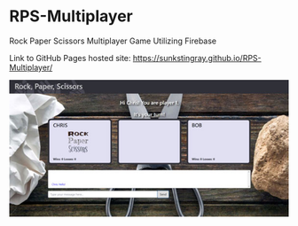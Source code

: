 # RPS-Multiplayer
Rock Paper Scissors Multiplayer Game Utilizing Firebase

Link to GitHub Pages hosted site: https://sunkstingray.github.io/RPS-Multiplayer/

![RPS Screen Shot](assets/images/rps.jpg)

